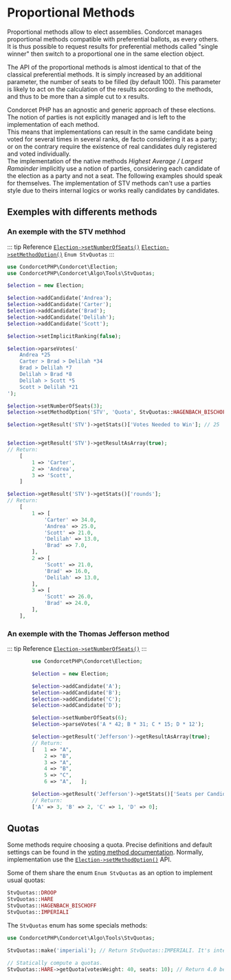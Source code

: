 # Proportional Methods

Proportional methods allow to elect assemblies. Condorcet manages proportional methods compatible with preferential ballots, as every others.  
It is thus possible to request results for preferential methods called "single winner" then switch to a proportional one in the same election object.

The API of the proportional methods is almost identical to that of the classical preferential methods. It is simply increased by an additional parameter, the number of seats to be filled (by default 100). This parameter is likely to act on the calculation of the results according to the methods, and thus to be more than a simple cut to x results.

Condorcet PHP has an agnostic and generic approach of these elections. The notion of parties is not explicitly managed and is left to the implementation of each method.  
This means that implementations can result in the same candidate being voted for several times in several ranks, de facto considering it as a party; or on the contrary require the existence of real candidates duly registered and voted individually.  
The implementation of the native methods _Highest Average / Largest Ramainder_ implicitly use a notion of parties, considering each candidate of the election as a party and not a seat. The following examples should speak for themselves. The implementation of STV methods can't use a parties style due to theirs internal logics or works really candidates by candidates.

## Exemples with differents methods

<!-- tabs:start -->
### **An exemple with the STV methhod**

::: tip Reference
[`Election->setNumberOfSeats()`](/api-reference/Election%20Class/public%20Election--setNumberOfSeats) 
[`Election->setMethodOption()`](/api-reference/Election%20Class/public%20Election--setMethodOption)
`Enum StvQuotas`
:::
```php
use CondorcetPHP\Condorcet\Election;
use CondorcetPHP\Condorcet\Algo\Tools\StvQuotas;

$election = new Election;

$election->addCandidate('Andrea');
$election->addCandidate('Carter');
$election->addCandidate('Brad');
$election->addCandidate('Delilah');
$election->addCandidate('Scott');

$election->setImplicitRanking(false);

$election->parseVotes('
    Andrea *25
    Carter > Brad > Delilah *34
    Brad > Delilah *7
    Delilah > Brad *8
    Delilah > Scott *5
    Scott > Delilah *21
');

$election->setNumberOfSeats(3);
$election->setMethodOption('STV', 'Quota', StvQuotas::HAGENBACH_BISCHOFF);

$election->getResult('STV')->getStats()['Votes Needed to Win']; // 25


$election->getResult('STV')->getResultAsArray(true);
// Return:
    [
        1 => 'Carter',
        2 => 'Andrea',
        3 => 'Scott',
    ]

$election->getResult('STV')->getStats()['rounds'];
// Return:
    [
        1 => [
            'Carter' => 34.0,
            'Andrea' => 25.0,
            'Scott' => 21.0,
            'Delilah' => 13.0,
            'Brad' => 7.0,
        ],
        2 => [
            'Scott' => 21.0,
            'Brad' => 16.0,
            'Delilah' => 13.0,
        ],
        3 => [
            'Scott' => 26.0,
            'Brad' => 24.0,
        ],
    ],

```

### **An exemple with the Thomas Jefferson method**

::: tip Reference
[`Election->setNumberOfSeats()`](/api-reference/Election%20Class/public%20Election--setNumberOfSeats) 
:::
```php
        use CondorcetPHP\Condorcet\Election;

        $election = new Election;

        $election->addCandidate('A');
        $election->addCandidate('B');
        $election->addCandidate('C');
        $election->addCandidate('D');

        $election->setNumberOfSeats(6);
        $election->parseVotes('A * 42; B * 31; C * 15; D * 12');

        $election->getResult('Jefferson')->getResultAsArray(true);
        // Return:
        [   1 => "A",
            2 => "B",
            3 => "A",
            4 => "B",
            5 => "C",
            6 => "A",   ];

        $election->getResult('Jefferson')->getStats()['Seats per Candidates'];
        // Return:
        ['A' => 3, 'B' => 2, 'C' => 1, 'D' => 0];
```
<!-- tabs:end -->

## Quotas
Some methods require choosing a quota. Precise definitions and default settings can be found in the [voting method documentation](/gh/VotingMethods). Normally, implementation use the [`Election->setMethodOption()`](/api-reference/Election%20Class/public%20Election--setMethodOption) API.

Some of them share the enum `Enum StvQuotas` as an option to implement usual quotas:
```php
StvQuotas::DROOP
StvQuotas::HARE
StvQuotas::HAGENBACH_BISCHOFF
StvQuotas::IMPERIALI
```

The `StvQuotas` enum has some specials methods:
```php
use CondorcetPHP\Condorcet\Algo\Tools\StvQuotas;

StvQuotas::make('imperiali'); // Return StvQuotas::IMPERIALI. It's internally used to setMethodOption as string instead enum.

// Statically compute a quotas.
StvQuotas::HARE->getQuota(votesWeight: 40, seats: 10); // Return 4.0 because the Hare formula is: $votes / $seats
```